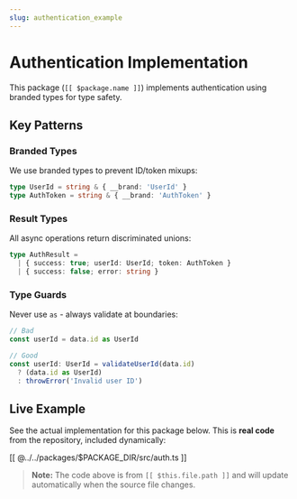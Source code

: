 ```yaml
---
slug: authentication_example
---
```


# Authentication Implementation

This package (`[[ $package.name ]]`) implements authentication using branded types for type safety.

## Key Patterns

### Branded Types

We use branded types to prevent ID/token mixups:

```typescript
type UserId = string & { __brand: 'UserId' }
type AuthToken = string & { __brand: 'AuthToken' }
```

### Result Types

All async operations return discriminated unions:

```typescript
type AuthResult =
  | { success: true; userId: UserId; token: AuthToken }
  | { success: false; error: string }
```

### Type Guards

Never use `as` - always validate at boundaries:

```typescript
// Bad
const userId = data.id as UserId

// Good
const userId: UserId = validateUserId(data.id)
  ? (data.id as UserId)
  : throwError('Invalid user ID')
```

## Live Example

See the actual implementation for this package below. This is **real code** from the repository, included dynamically:

[[ @../../packages/$PACKAGE_DIR/src/auth.ts ]]

> **Note:** The code above is from `[[ $this.file.path ]]` and will update automatically when the source file changes.

